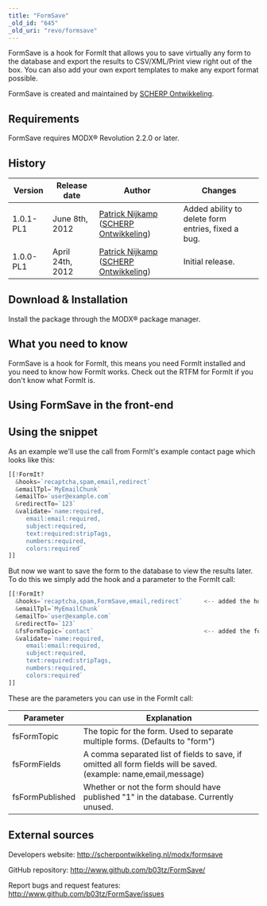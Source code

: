 ```yaml
---
title: "FormSave"
_old_id: "645"
_old_uri: "revo/formsave"
---
```


FormSave is a hook for FormIt that allows you to save virtually any form to the database and export the results to CSV/XML/Print view right out of the box. You can also add your own export templates to make any export format possible.

FormSave is created and maintained by [SCHERP Ontwikkeling](http://www.scherpontwikkeling.nl).

## Requirements

FormSave requires MODX® Revolution 2.2.0 or later.

## History

| Version   | Release date     | Author                                                                                                                                      | Changes                                            |
| --------- | ---------------- | ------------------------------------------------------------------------------------------------------------------------------------------- | -------------------------------------------------- |
| 1.0.1-PL1 | June 8th, 2012   | [Patrick Nijkamp](http://www.scherpontwikkeling.nl/over-ons/patrick-nijkamp.html) ([SCHERP Ontwikkeling](http://www.scherpontwikkeling.nl)) | Added ability to delete form entries, fixed a bug. |
| 1.0.0-PL1 | April 24th, 2012 | [Patrick Nijkamp](http://www.scherpontwikkeling.nl/over-ons/patrick-nijkamp.html) ([SCHERP Ontwikkeling](http://www.scherpontwikkeling.nl)) | Initial release.                                   |

## Download & Installation

Install the package through the MODX® package manager.

## What you need to know

FormSave is a hook for FormIt, this means you need FormIt installed and you need to know how FormIt works. Check out the RTFM for FormIt if you don't know what FormIt is.

## Using FormSave in the front-end

## Using the snippet

As an example we'll use the call from FormIt's example contact page which looks like this:

 ``` php
[[!FormIt?
   &hooks=`recaptcha,spam,email,redirect`
   &emailTpl=`MyEmailChunk`
   &emailTo=`user@example.com`
   &redirectTo=`123`
   &validate=`name:required,
      email:email:required,
      subject:required,
      text:required:stripTags,
      numbers:required,
      colors:required`
]]
```

But now we want to save the form to the database to view the results later. To do this we simply add the hook and a parameter to the FormIt call:

 ``` php
[[!FormIt?
   &hooks=`recaptcha,spam,FormSave,email,redirect`      <-- added the hook here after spam and recaptcha check
   &emailTpl=`MyEmailChunk`
   &emailTo=`user@example.com`
   &redirectTo=`123`
   &fsFormTopic=`contact`                               <-- added the form topic to specify which form this is
   &validate=`name:required,
      email:email:required,
      subject:required,
      text:required:stripTags,
      numbers:required,
      colors:required`
]]
```

These are the parameters you can use in the FormIt call:

| Parameter       | Explanation                                                                                                       |
| --------------- | ----------------------------------------------------------------------------------------------------------------- |
| fsFormTopic     | The topic for the form. Used to separate multiple forms. (Defaults to "form")                                     |
| fsFormFields    | A comma separated list of fields to save, if omitted all form fields will be saved. (example: name,email,message) |
| fsFormPublished | Whether or not the form should have published "1" in the database. Currently unused.                              |

## External sources

Developers website: <http://scherpontwikkeling.nl/modx/formsave>

[](http://www.scherpontwikkeling.nl/portfolio/modx-addons/formsave.html)

GitHub repository: <http://www.github.com/b03tz/FormSave/>

Report bugs and request features: <http://www.github.com/b03tz/FormSave/issues>
